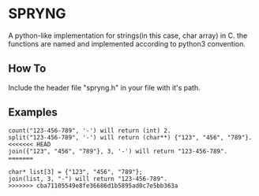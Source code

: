 
# SPRYNG

A python-like implementation for strings(in this case, char array) in C.
the functions are named and implemented according to python3 convention.

## How To

Include the header file "spryng.h" in your file with it's path.

## Examples

```
count("123-456-789", '-') will return (int) 2.
split("123-456-789", '-') will return (char**) {"123", "456", "789"}.
<<<<<<< HEAD
join({"123", "456", "789"}, 3, '-') will return "123-456-789".
=======

char* list[3] = {"123", "456", "789"};
join(list, 3, "-") will return "123-456-789".
>>>>>>> cba71105549e8fe36686d1b5895ad0c7e5bb363a
```

